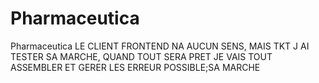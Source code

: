 # Pharmaceutica
Pharmaceutica
LE CLIENT FRONTEND NA AUCUN SENS, MAIS TKT J AI TESTER SA MARCHE, QUAND TOUT SERA PRET JE VAIS TOUT ASSEMBLER ET GERER LES ERREUR POSSIBLE;SA MARCHE 
